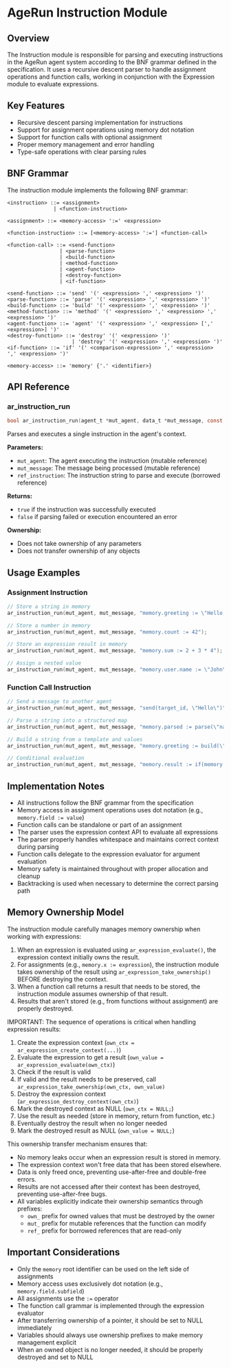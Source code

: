 # AgeRun Instruction Module

## Overview

The Instruction module is responsible for parsing and executing instructions in the AgeRun agent system according to the BNF grammar defined in the specification. It uses a recursive descent parser to handle assignment operations and function calls, working in conjunction with the Expression module to evaluate expressions.

## Key Features

- Recursive descent parsing implementation for instructions
- Support for assignment operations using memory dot notation
- Support for function calls with optional assignment
- Proper memory management and error handling
- Type-safe operations with clear parsing rules

## BNF Grammar

The instruction module implements the following BNF grammar:

```
<instruction> ::= <assignment>
               | <function-instruction>
               
<assignment> ::= <memory-access> ':=' <expression>

<function-instruction> ::= [<memory-access> ':='] <function-call>

<function-call> ::= <send-function>
                 | <parse-function>
                 | <build-function>
                 | <method-function>
                 | <agent-function>
                 | <destroy-function>
                 | <if-function>

<send-function> ::= 'send' '(' <expression> ',' <expression> ')'
<parse-function> ::= 'parse' '(' <expression> ',' <expression> ')'
<build-function> ::= 'build' '(' <expression> ',' <expression> ')'
<method-function> ::= 'method' '(' <expression> ',' <expression> ',' <expression> ')'
<agent-function> ::= 'agent' '(' <expression> ',' <expression> [',' <expression>] ')'
<destroy-function> ::= 'destroy' '(' <expression> ')'
                     | 'destroy' '(' <expression> ',' <expression> ')'
<if-function> ::= 'if' '(' <comparison-expression> ',' <expression> ',' <expression> ')'

<memory-access> ::= 'memory' {'.' <identifier>}
```

## API Reference

### ar_instruction_run

```c
bool ar_instruction_run(agent_t *mut_agent, data_t *mut_message, const char *ref_instruction);
```

Parses and executes a single instruction in the agent's context.

**Parameters:**
- `mut_agent`: The agent executing the instruction (mutable reference)
- `mut_message`: The message being processed (mutable reference)
- `ref_instruction`: The instruction string to parse and execute (borrowed reference)

**Returns:**
- `true` if the instruction was successfully executed
- `false` if parsing failed or execution encountered an error

**Ownership:**
- Does not take ownership of any parameters
- Does not transfer ownership of any objects

## Usage Examples

### Assignment Instruction

```c
// Store a string in memory
ar_instruction_run(mut_agent, mut_message, "memory.greeting := \"Hello, World!\"");

// Store a number in memory
ar_instruction_run(mut_agent, mut_message, "memory.count := 42");

// Store an expression result in memory
ar_instruction_run(mut_agent, mut_message, "memory.sum := 2 + 3 * 4");

// Assign a nested value
ar_instruction_run(mut_agent, mut_message, "memory.user.name := \"John\"");
```

### Function Call Instruction

```c
// Send a message to another agent
ar_instruction_run(mut_agent, mut_message, "send(target_id, \"Hello\")");

// Parse a string into a structured map
ar_instruction_run(mut_agent, mut_message, "memory.parsed := parse(\"name={name}\", \"name=John\")");

// Build a string from a template and values
ar_instruction_run(mut_agent, mut_message, "memory.greeting := build(\"Hello, {name}!\", memory.user)");

// Conditional evaluation
ar_instruction_run(mut_agent, mut_message, "memory.result := if(memory.count > 5, \"High\", \"Low\")");
```

## Implementation Notes

- All instructions follow the BNF grammar from the specification
- Memory access in assignment operations uses dot notation (e.g., `memory.field := value`)
- Function calls can be standalone or part of an assignment
- The parser uses the expression context API to evaluate all expressions
- The parser properly handles whitespace and maintains correct context during parsing
- Function calls delegate to the expression evaluator for argument evaluation
- Memory safety is maintained throughout with proper allocation and cleanup
- Backtracking is used when necessary to determine the correct parsing path

## Memory Ownership Model

The instruction module carefully manages memory ownership when working with expressions:

1. When an expression is evaluated using `ar_expression_evaluate()`, the expression context initially owns the result.
2. For assignments (e.g., `memory.x := expression`), the instruction module takes ownership of the result using `ar_expression_take_ownership()` BEFORE destroying the context.
3. When a function call returns a result that needs to be stored, the instruction module assumes ownership of that result.
4. Results that aren't stored (e.g., from functions without assignment) are properly destroyed.

IMPORTANT: The sequence of operations is critical when handling expression results:
1. Create the expression context (`own_ctx = ar_expression_create_context(...)`)
2. Evaluate the expression to get a result (`own_value = ar_expression_evaluate(own_ctx)`)
3. Check if the result is valid
4. If valid and the result needs to be preserved, call `ar_expression_take_ownership(own_ctx, own_value)` 
5. Destroy the expression context (`ar_expression_destroy_context(own_ctx)`)
6. Mark the destroyed context as NULL (`own_ctx = NULL;`)
7. Use the result as needed (store in memory, return from function, etc.)
8. Eventually destroy the result when no longer needed
9. Mark the destroyed result as NULL (`own_value = NULL;`)

This ownership transfer mechanism ensures that:
- No memory leaks occur when an expression result is stored in memory.
- The expression context won't free data that has been stored elsewhere.
- Data is only freed once, preventing use-after-free and double-free errors.
- Results are not accessed after their context has been destroyed, preventing use-after-free bugs.
- All variables explicitly indicate their ownership semantics through prefixes:
  - `own_` prefix for owned values that must be destroyed by the owner
  - `mut_` prefix for mutable references that the function can modify
  - `ref_` prefix for borrowed references that are read-only

## Important Considerations

- Only the `memory` root identifier can be used on the left side of assignments
- Memory access uses exclusively dot notation (e.g., `memory.field.subfield`)
- All assignments use the `:=` operator
- The function call grammar is implemented through the expression evaluator
- After transferring ownership of a pointer, it should be set to NULL immediately
- Variables should always use ownership prefixes to make memory management explicit
- When an owned object is no longer needed, it should be properly destroyed and set to NULL